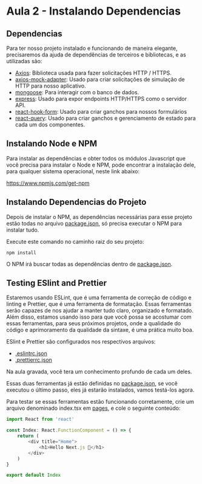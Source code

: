 # Aula 2 - Instalando Dependencias

## Dependencias

Para ter nosso projeto instalado e funcionando de maneira elegante, precisaremos da ajuda de dependências de terceiros e
bibliotecas, e as utilizadas são:

-   [Axios](https://www.npmjs.com/package/axios): Biblioteca usada para fazer solicitações HTTP / HTTPS.
-   [axios-mock-adapter](https://www.npmjs.com/package/axios-mock-adapter): Usado para criar solicitações de simulação de HTTP para nosso
    aplicativo.
-   [mongoose](https://www.npmjs.com/package/mongoose): Para interagir com o banco de dados.
-   [express](https://www.npmjs.com/package/express): Usado para expor endpoints HTTP/HTTPS como o servidor API.
-   [react-hook-form](https://www.npmjs.com/package/react-hook-form): Usado para criar ganchos para nossos formulários
-   [react-query](https://www.npmjs.com/package/react-query): Usado para criar ganchos e gerenciamento de estado para cada um dos
    componentes.

## Instalando Node e NPM

Para instalar as dependências e obter todos os módulos Javascript que você precisa para instalar o Node e NPM, pode encontrar a instalação dele, para qualquer sistema operacional, neste link abaixo:

https://www.npmjs.com/get-npm

## Instalando Dependencias do Projeto

Depois de instalar o NPM, as dependências necessárias para esse projeto estão todas no arquivo [package.json](./package.json),
só precisa executar o NPM para instalar tudo.

Execute este comando no caminho raiz do seu projeto:
```shell
npm install
```


O NPM irá buscar todas as dependências dentro de [package.json](./package.json).

## Testing ESlint and Prettier

Estaremos usando ESLint, que é uma ferramenta de correção de código e linting e
Prettier, que é uma ferramenta de formatação. Essas ferramentas serão capazes de nos ajudar a manter tudo
claro, organizado e formatado. Além disso, estamos usando isso para que você possa se acostumar com essas ferramentas, para
seus próximos projetos, onde a qualidade do código e aprimoramento da qualidade da sintaxe, é uma prática muito boa.


ESlint e Prettier são configurados nos respectivos arquivos:
- [.eslintrc.json](.eslintrc.json)
- [.prettierrc.json](.prettierrc.json)

Na aula gravada, você tera um conhecimento profundo de cada um deles.

Essas duas ferramentas já estão definidas no [package.json](package.json), se você executou o último
passo, eles já estarão instalados, vamos testá-los agora.

Para testar se essas ferramentas estão funcionando corretamente, crie um arquivo denominado index.tsx em [pages](./pages), e
cole o seguinte conteúdo:

```typescript jsx
import React from 'react'

const Index: React.FunctionComponent = () => {
    return (
        <div title="Home">
            <h1>Hello Next.js 👋</h1>
        </div>
    )
}

export default Index
```


